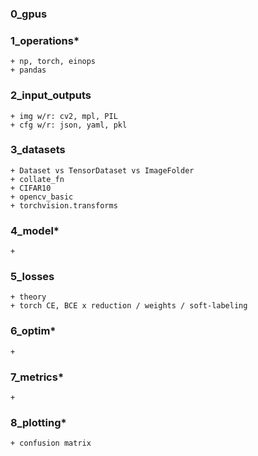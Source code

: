 ### 0_gpus

### 1_operations*
    + np, torch, einops
    + pandas

### 2_input_outputs
    + img w/r: cv2, mpl, PIL
    + cfg w/r: json, yaml, pkl

### 3_datasets
    + Dataset vs TensorDataset vs ImageFolder
    + collate_fn
    + CIFAR10
    + opencv_basic
    + torchvision.transforms

### 4_model*
    + 

### 5_losses
    + theory
    + torch CE, BCE x reduction / weights / soft-labeling

### 6_optim*
    + 

### 7_metrics*
    + 

### 8_plotting*
    + confusion matrix